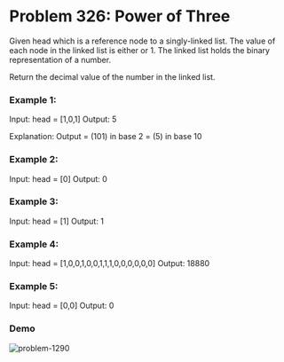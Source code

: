 # Problem 326: Power of Three

Given head which is a reference node to a singly-linked list. The value of each node in the linked list is either or 1. The linked list holds the binary representation of a number.

Return the decimal value of the number in the linked list.

### Example 1:

Input: head = [1,0,1]
Output: 5

Explanation: Output = (101) in base 2 = (5) in base 10

### Example 2:

Input: head = [0]
Output: 0

### Example 3:

Input: head = [1]
Output: 1

### Example 4:

Input: head = [1,0,0,1,0,0,1,1,1,0,0,0,0,0,0]
Output: 18880

### Example 5:

Input: head = [0,0]
Output: 0

### Demo
![problem-1290](https://user-images.githubusercontent.com/53406674/80250408-a13a7c80-8628-11ea-9d2e-4bb256a928fa.gif)
